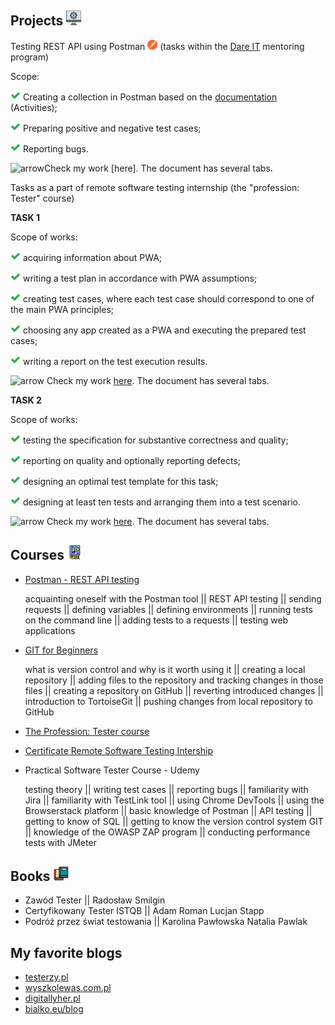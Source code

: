 ## **Projects** ![Alt text](binary-program.png)

Testing REST API using Postman ![Alt text](266642508-6b4d1dd0-2689-499e-8ce7-df95627716ba.png) (tasks within the [Dare IT](https://www.linkedin.com/company/dare-it/) mentoring program)

Scope:

![Alt text](check-2.png) Creating a collection in Postman based on the [documentation](https://fakerestapi.azurewebsites.net/index.html) (Activities);

![Alt text](check-2.png) Preparing positive and negative test cases;

![Alt text](check-2.png) Reporting bugs.

![arrow](https://github.com/agnieszka19882/Repozytorium_Agnieszka_Ilinska/assets/132834736/85c552c0-ad1d-4e77-88c0-1f07503cbe40)Check my work [here]. The document has several tabs.

Tasks as a part of remote software testing internship (the "profession: Tester" course)

**TASK 1**

Scope of works:

![Alt text](check-2.png) acquiring information about PWA;

![Alt text](check-3.png) writing a test plan in accordance with PWA assumptions;

![Alt text](check-4.png) creating test cases, where each test case should correspond to one of the main PWA principles;

![Alt text](check-5.png) choosing any app created as a PWA and executing the prepared test cases;

![Alt text](check-6.png) writing a report on the test execution results.

![arrow](https://github.com/agnieszka19882/Repozytorium_Agnieszka_Ilinska/assets/132834736/85c552c0-ad1d-4e77-88c0-1f07503cbe40) Check my work [here](https://docs.google.com/spreadsheets/d/1hAcqFeDmrII07bAasipygr_fTDeJqqfH/edit?usp=drive_link&ouid=104107815686527296524&rtpof=true&sd=true). The document has several tabs.

**TASK 2**

Scope of works:

![Alt text](check-5.png) testing the specification for substantive correctness and quality;

![Alt text](check-6.png) reporting on quality and optionally reporting defects;

![Alt text](check-6.png) designing an optimal test template for this task;

![Alt text](check-6.png) designing at least ten tests and arranging them into a test scenario.

![arrow](https://github.com/agnieszka19882/Repozytorium_Agnieszka_Ilinska/assets/132834736/fffa492e-4eb9-4a9f-a0e7-4283297e87c2) Check my work [here](https://docs.google.com/spreadsheets/d/1Gl17JbQzXLryAW5nPIMUWahwxHP0P4zH/edit?usp=sharing&ouid=104107815686527296524&rtpof=true&sd=true). The document has several tabs.

## **Courses** ![Alt text](search-book.png)

- [Postman - REST API testing](https://www.udemy.com/certificate/UC-23a52995-514f-4c0f-86eb-213f89f1512b/)

  acquainting oneself with the Postman tool || REST API testing || sending requests || defining variables || defining environments || running tests on the command line || adding tests to a requests || testing web applications

- [GIT for Beginners](https://www.udemy.com/certificate/UC-abccd7f4-638d-49a3-9534-c0227cfbde4f/)

  what is version control and why is it worth using it || creating a local repository || adding files to the repository and tracking changes in those files || creating a repository on GitHub || reverting introduced changes || introduction to TortoiseGit || pushing changes from local repository to GitHub

- [The Profession: Tester course](http://edu.ittraining.pl/pokaz_dyplom/en/8549)
- [Certificate Remote Software Testing Intership](http://edu.ittraining.pl/pokaz_dyplom/en/8730)
- Practical Software Tester Course - Udemy

  testing theory || writing test cases || reporting bugs || familiarity with Jira || familiarity with TestLink tool || using Chrome DevTools || using the Browserstack platform || basic knowledge of Postman || API testing || getting to know of SQL || getting to know the version control system GIT || knowledge of the OWASP ZAP program || conducting performance tests with JMeter

## **Books** ![Alt text](books-1.png)

- Zawód Tester || Radosław Smilgin
- Certyfikowany Tester ISTQB || Adam Roman Lucjan Stapp
- Podróż przez świat testowania || Karolina Pawłowska Natalia Pawlak

## **My favorite blogs**

- [testerzy.pl](https://testerzy.pl/)
- [wyszkolewas.com.pl](https://www.wyszkolewas.com.pl/)
- [digitallyher.pl](https://digitallyher.pl/)
- [bialko.eu/blog](https://bialko.eu/blog/)
